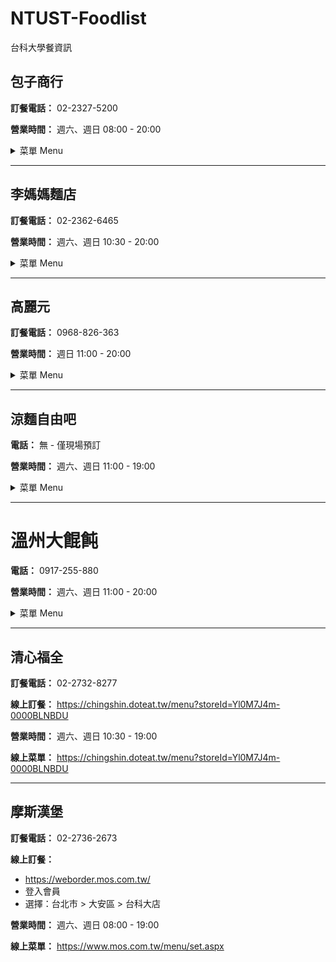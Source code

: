 # NTUST-Foodlist
台科大學餐資訊

## 包子商行

**訂餐電話：** 02-2327-5200

**營業時間：** 週六、週日 08:00 - 20:00

<details>
<summary>菜單 Menu</summary>

**菜單僅供參考，實際品項、金額以店家公告為準**  
**Menu is for reference only. Actual items and prices are subject to store announcements.**

### 包子類

| 中文名稱 | 英文名稱 | 校內價格 NTUST member($) | 校外價格 Non-NTUST member($) |
|---------|----------|----------|----------|
| 原味肉包 | Original Meat Bun | 32 | 35 |
| 辣味肉包 | Spicy Meat Bun | 32 | 35 |
| 蛋黃肉包 | Egg Yolk Meat Bun | 32 | 35 |
| 雞肉起司包 | Chicken Cheese Buns | 32 | 35 |
| 香菇蔬菜包 | Mushroom Vegetable Bun | 32 | 35 |
| 素香筍包 | Vegetarian Bamboo Bun | 32 | 35 |
| 芝麻包 | Sesame Bun | 32 | 35 |

### 饅頭類

| 中文名稱 | 英文名稱 | 校內價格 NTUST member($) | 校外價格 Non-NTUST member($) |
|---------|----------|----------|----------|
| 乳酪饅頭 | Cheese Buns | 29 | 32 |
| 黑糖饅頭 | Brown Sugar Mantou | 23 | 25 |

### 飲料類

| 中文名稱 | 英文名稱 | 校內價格 NTUST member($) | 校外價格 Non-NTUST member($) |
|---------|----------|----------|----------|
| 豆漿 | Soybean Milk | 27 | 30 |
| 豆漿紅茶 | Soy Milk Tea | 27 | 30 |
| 無糖豆漿 | Sugar-free Soy Milk | 27 | 30 |
| 米漿 | Rice Milk | 27 | 30 |
| 黑豆漿 | Black Soy Milk | 27 | 30 |
| 鮮奶紅茶 | Fresh Milk Black Tea | 36 | 40 |
| 紅茶 | Black Tea | 23 | 25 |

</details>

---

## 李媽媽麵店

**訂餐電話：** 02-2362-6465

**營業時間：** 週六、週日 10:30 - 20:00

<details>
<summary>菜單 Menu</summary>

**菜單僅供參考，實際品項、金額以店家公告為準**  
**Menu is for reference only. Actual items and prices are subject to store announcements.**

### 麵類 (Noodles)

| 中文名稱 | 英文名稱 | 校內價格 NTUST member($) | 校外價格 Non-NTUST member($) |
|---------|----------|----------|----------|
| 傻瓜大乾麵 | Large Dry Noodles | 50 | 60 |
| 肉燥大乾麵 | Large Dry Noodles with Meat | 55 | 65 |
| 擔仔麵 | Tann-ah Noodles | 55 | 65 |
| 切仔麵 | Noodle Soup | 55 | 65 |
| 貢丸麵 | Meatball Noodles | 55 | 65 |
| 魚丸麵 | Fishball Noodles | 55 | 65 |
| 大滷麵 | Braised Noodles | 65 | 75 |
| 哨子麵 | Sour Noodles Soup with Minced Pork | 65 | 75 |
| 鮮肉餛飩麵 | Fresh Meat Wonton Noodles | 60 | 70 |
| 鮮肉餛飩乾麵 | Fresh Meat Wonton Dry Noodles | 60 | 70 |
| 酸辣餛飩麵 | Sour and Spicy Wonton Noodles | 65 | 75 |
| 紅油抄手麵 | Spicy Wonton Noodles | 60 | 70 |

### 麵/飯類 (Noodles/Rice)

| 中文名稱 | 英文名稱 | 校內價格 NTUST member($) | 校外價格 Non-NTUST member($) |
|---------|----------|----------|----------|
| 香菇雞麵/飯 | Chicken and Mushrooms Noodles/Rice | 85 | 95 |
| 麻油雞麵/飯 | Sesame Oil Chicken Noodles/Rice | 85 | 95 |
| 十全大補雞麵/飯 | Ten Ingredients Chicken Noodles/Rice | 85 | 95 |
| 赤肉羹麵/飯 | Noodles/Rice in Thick Soup with Pork | 65 | 75 |
| 魷魚羹麵/飯 | Noodles/Rice in Thick Soup with Squid | 65 | 75 |
| 花枝羹麵/飯 | Noodles/Rice in Thick Soup with Cuttlefish | 65 | 75 |
| 麻婆豆腐麵/飯 | Mapo Tofu Noodles/Rice | 55 | 65 |
| 起司茄汁肉燥麵/飯 | Cheese Tomato Meat Sauce Rice/Noodles | 80 | 90 |

### 湯品 (Soup)

| 中文名稱 | 英文名稱 | 校內價格 NTUST member($) | 校外價格 Non-NTUST member($) |
|---------|----------|----------|----------|
| 青菜豆腐湯 | Vegetables and Tofu Soup | 35 | 45 |
| 魚丸湯 | Fishball Soup | 30 | 40 |
| 貢丸湯 | Meatball Soup | 30 | 40 |
| 酸辣湯 | Sour and Spicy Soup | 30 | 40 |
| 香菇雞湯 | Mushrooms and Chicken Soup | 65 | 75 |
| 麻油雞湯 | Sesame Oil Chicken Soup | 65 | 75 |
| 十全大補雞湯 | Ten Ingredients Chicken Soup | 65 | 75 |
| 鮮肉餛飩湯 | Fresh Meat Wonton Soup | 50 | 60 |

### 水餃類 (Dumplings)

| 中文名稱 | 英文名稱 | 校內價格 NTUST member($) | 校外價格 Non-NTUST member($) |
|---------|----------|----------|----------|
| 韭菜水餃 | Chive Dumplings | 75 | 85 |
| 高麗菜水餃 | Cabbage and Pork Dumplings | 75 | 85 |
| 酸辣湯餃麵 | Hot and Sour Soup Dumpling Noodles | 85 | 95 |
| 香菇雞湯湯餃麵 | Mushroom Chicken Soup Dumpling Noodles | 85 | 95 |

### 鍋類 (Hot Pot)

| 中文名稱 | 英文名稱 | 校內價格 NTUST member($) | 校外價格 Non-NTUST member($) |
|---------|----------|----------|----------|
| 酸菜豬肉鍋 | Pickled Vegetables with Pork | 85 | 95 |
| 菇菇豬肉鍋 | Mushrooms and Pork Stew | 85 | 95 |
| 蔬菜豬肉鍋 | Vegetables and Pork Stew | 95 | 105 |
| 麻辣豬肉鍋 | Pork Mala Stew | 95 | 105 |
| 泡菜豬肉鍋 | Kimchi Pork Stew | 85 | 95 |
| 雞肉蔬菜鍋 | Vegetables and Chicken Stew | 85 | 95 |

### 其他 (Others)

| 中文名稱 | 英文名稱 | 校內價格 NTUST member($) | 校外價格 Non-NTUST member($) |
|---------|----------|----------|----------|
| 燙青菜 | Blanched Vegetables | 30 | 40 |
| 紅油抄手 | Spicy Wonton | 50 | 60 |
| 十錦雞肉冬粉煲 | Ten Ingredients Chicken Vermicelli Soup | 95 | 105 |
| 蘿蔔燒肉冬粉煲 | Roasted Pork Pineapple Vermicelli Soup | 95 | 105 |

</details>

---

## 高麗元

**訂餐電話：** 0968-826-363

**營業時間：** 週日 11:00 - 20:00

<details>
<summary>菜單 Menu</summary>

**菜單僅供參考，實際品項、金額以店家公告為準**  
**Menu is for reference only. Actual items and prices are subject to store announcements.**

### 拌飯類 (Bibimbap)

| 中文名稱 | 英文名稱 | 校內價格 NTUST member($) | 校外價格 Non-NTUST member($) |
|---------|----------|----------|----------|
| 韓式蔬菜拌飯 | Korean Vegetable Bibimbap | 60 | 70 |
| 韓式豬肉拌飯 | Korean Pork Bibimbap | 80 | 90 |
| 韓式牛肉拌飯 | Korean Beef Bibimbap | 85 | 95 |
| 韓式腿排拌飯 | Korean Chicken Leg Bibimbap | 80 | 90 |
| 韓式炸雞拌飯 | Korean Fried Chicken Bibimbap | 80 | 90 |
| 韓式烤雞肉拌飯 | Korean BBQ Chicken Bibimbap | 85 | 95 |

### 烤肉類 (Roast Food / Barbeque)

| 中文名稱 | 英文名稱 | 校內價格 NTUST member($) | 校外價格 Non-NTUST member($) |
|---------|----------|----------|----------|
| 韓式烤豬肉飯 | Korean BBQ Pork Rice | 80 | 90 |
| 韓式烤牛肉飯 | Korean BBQ Beef Rice | 85 | 95 |
| 韓式烤雞肉飯 | Korean BBQ Chicken Rice | 85 | 95 |
| 韓式腿排飯 | Korean Chicken Leg Rice | 75 | 85 |
| 韓式蜜汁腿排飯 | Korean Honey Chicken Rice | 80 | 90 |
| 韓式炸雞飯 | Korean Fried Chicken Rice | 80 | 90 |
| 韓式雞排飯 | Korean Chicken Chop Rice | 95 | 105 |
| 韓式安東雞肉飯 | Korean Andong Chicken Rice | 85 | 95 |
| 韓式黑豬排飯 | Korean Black Pork Chop Rice | 80 | 90 |
| 四菜飯 | Four Course Meal | 60 | 70 |

### 小火鍋類 (Small Hot Pot)

| 中文名稱 | 英文名稱 | 校內價格 NTUST member($) | 校外價格 Non-NTUST member($) |
|---------|----------|----------|----------|
| 蔬菜豆腐鍋 | Vegetable Tofu Hot Pot | 80 | 90 |
| 蔬菜泡菜鍋 | Vegetable Kimchi Hot Pot | 80 | 90 |
| 豆腐泡菜鍋 | Tofu Kimchi Hot Pot | 85 | 95 |
| 豬肉豆腐鍋 | Pork Tofu Hot Pot | 95 | 105 |
| 豬肉泡菜鍋 | Pork Kimchi Hot Pot | 95 | 105 |
| 牛肉豆腐鍋 | Beef Tofu Hot Pot | 100 | 110 |
| 牛肉泡菜鍋 | Beef Kimchi Hot Pot | 100 | 110 |
| 蔬菜部隊鍋 | Vegetable Cheese Hot Pot | 90 | 100 |
| 豬肉部隊鍋 | Pork Cheese Hot Pot | 110 | 120 |
| 牛肉部隊鍋 | Beef Cheese Hot Pot | 120 | 130 |

</details>


---

## 涼麵自由吧

**電話：** 無 - 僅現場預訂

**營業時間：** 週六、週日 11:00 - 19:00

<details>
<summary>菜單 Menu</summary>

**菜單僅供參考，實際品項、金額以店家公告為準**  
**Menu is for reference only. Actual items and prices are subject to store announcements.**

### 麵類

| 中文名稱 | 英文名稱 | 校內價格 NTUST member($) | 校外價格 Non-NTUST member($) |
|---------|----------|----------|----------|
| 菜菜肉燥乾拌麵 | Dried Vegetables and Meat Noodles | 80 | 90 |
| 雙醬麵 | Double Sauce Noodles | 80 | 90 |
| 乾拌麵(小) | Dry Noodle (Small) | 45 | 55 |
| 乾拌麵(大) | Dry Noodle (Big) | 65 | 75 |
| 菜菜肉燥意麵 | Pasta with Vegetables and Pork | 80 | 90 |
| 泡菜意麵 | Kimchi Pasta | 65 | 75 |
| 乾拌意麵(小) | Dry Pasta (Small) | 45 | 55 |
| 乾拌意麵(大) | Dry Pasta (Big) | 65 | 75 |
| 招牌味增湯麵(可素) | Signature Miso Soup Noodles (Can Choose Vegetarian) | 80 | 90 |
| 紫菜蕃茄烏龍湯麵 | Seaweed and Tomato Oolong Noodle Soup | 80 | 90 |
| 蕃茄烏龍麵 | Tomato Udon | 80 | 90 |
| 蕎麥麵 | Soba Noodles | 80 | 90 |
| 藜麥麵 | Quinoa Noodles | 80 | 90 |
| 綠藻麵 | Chlorella Noodles | 80 | 90 |
| 黃涼麵 | Yellow Cold Noodles | 80 | 90 |
| 菜菜雙醬刀削拌麵 | Noodle with Sesame Sauce and Fried Sauce | 80 | 90 |
| 菜菜麻醬刀削拌麵(素) | Noodle with Sesame Sauce and Fried Sauce (Vegetarian) | 80 | 90 |
| 麻不辣刀削拌麵 | Spicy Noodles | 80 | 90 |
| 菜菜雙醬蕃茄烏龍麵 | Double Sauce Tomato Udon | 80 | 90 |
| 菜菜麻醬蕃茄烏龍麵(素) | Double Sauce Tomato Udon (Vegetarian) | 80 | 90 |
| 爆香柴魚烏龍麵 | Sauteed Bonito Udon | 80 | 90 |
| 紅龍果涼麵 | Dragon Fruit Cold Noodles | 80 | 90 |
| 三杯麵 | Three Cups Noodles | 80 | 90 |
| 菜菜三杯麵 | Three Cups Noodles with Vegetables | 80 | 90 |
| 菜菜三杯蕃茄烏龍麵 | Three Cups Tomato Udon Noodles with Vegetables | 80 | 90 |
| 菜菜三杯意麵 | Three Cups Noodles Yi Mein with Vegetables | 80 | 90 |
| 菜菜三杯刀削麵 | Three Cups Knife-Cut Noodles with Vegetables | 80 | 90 |
| 蒜香牛奶湯麵 | Garlic Milk Soup Noodles | 100 | 110 |
| 麻醬乾拌意麵 | Sesame Sauce Dry Tossed Noodles | 50 | 60 |
| 菜菜麻醬意麵 | Vegetarian Sesame Sauce Noodles | 80 | 90 |
| 麻醬乾拌意麵(大) | Large Sesame Sauce Dry Tossed Noodles | 75 | 85 |

### 小菜配菜

| 中文名稱 | 英文名稱 | 校內價格 NTUST member($) | 校外價格 Non-NTUST member($) |
|---------|----------|----------|----------|
| 溏心蛋 | Soft-boiled Egg | 25 | 35 |
| 舒肥雞 | Sous Vide Chicken Breast | 30 | 40 |
| 燙豆芽菜 | Bean Sprouts | 30 | 40 |
| 味噌湯(素) | Miso Soup (Vegetarian) | 15 | 25 |

### 加購項目

| 中文名稱 | 英文名稱 | 價格($) |
|---------|----------|----------|
| 水煮蛋 | Boiled Egg | 10 |
| 溏心蛋 | Soft-boiled Egg | 25 |
| 舒肥雞 | Sous Vide Chicken Breast | 30 |

### 自選麵（均一價 80 元）
- Step 1：麵體（五選一）
  - 藜麥麵
  - 綠藻麵
  - 蕎麥麵
  - 黃涼麵
  - 紅龍果麵
- Step 2：醬汁（四選一）
  - 芝麻醬
  - 和風醬
  - 柴魚醬
  - 四川麻辣醬
- Step 3：配料
  - 現場選五種配料

</details>


---

# 溫州大餛飩

**電話：** 0917-255-880

**營業時間：** 週六、週日 11:00 - 20:00

<details>
<summary>菜單 Menu</summary>

**菜單僅供參考，實際品項、金額以店家公告為準**  
**Menu is for reference only. Actual items and prices are subject to store announcements.**

### 湯麵類 (Noodle Soup)

| 中文名稱 | 英文名稱 | 校內價格 NTUST member($) | 校外價格 Non-NTUST member($) |
|---------|----------|----------|----------|
| 蝦肉餛飩麵 | Shrimp Wonton Noodles | 70 | 80 |
| 菜肉餛飩麵 | Vegetables and Meat Wonton Noodles | 65 | 75 |
| 鮮肉餛飩麵 | Fresh Meat Wonton Noodles | 60 | 70 |
| 虱目魚麵 | Milkfish Noodles | 75 | 85 |
| 榨菜肉絲麵 | Shredded Meat with Pickled Vegetable Noodles | 80 | 90 |
| 牛肉河粉 | Beef Pho | 85 | 95 |
| 豬肉河粉 | Pork Pho | 85 | 95 |
| 過橋米線 | GuoQiao Rice-Flour Noodles | 85 | 95 |
| 瘦肉麵 | Noodles with Lean Meat | 80 | 90 |
| 豬肝麵 | Pork Liver Noodles | 75 | 85 |
| 嘴邊肉麵 | Pork Jowl Noodles | 75 | 85 |
| 蕃茄蛋花麵 | Tomato Egg Noodles | 75 | 85 |
| 清江豆腐麵 | QingJiang Tofu Noodles | 60 | 70 |
| 魯肉飯 | Braised Pork Rice | 50 | 60 |

### 乾麵類 (Dried Noodles)

| 中文名稱 | 英文名稱 | 校內價格 NTUST member($) | 校外價格 Non-NTUST member($) |
|---------|----------|----------|----------|
| 蝦肉炒手麵 | Stir-Fried Noodles with Shrimp | 90 | 100 |
| 菜肉炒手麵 | Stir-Fried Noodles with Vegetables and Meat | 85 | 95 |
| 鮮肉炒手麵 | Stir-Fried Noodles with Fresh Meat | 80 | 90 |
| 香辣老虎麵 | Spicy Tiger Noodles | 55 | 65 |
| 香辣老虎麵(大) | Spicy Tiger Noodles (Large) | 75 | 85 |
| 炸醬麵 | Noodles with Soybean Paste | 55 | 65 |
| 炸醬麵(大) | Noodles with Soybean Paste (Large) | 75 | 85 |
| 麻醬麵 | Noodles with Sesame Sauce | 50 | 60 |
| 麻醬麵(大) | Noodles with Sesame Sauce (Large) | 70 | 80 |
| 旦旦麵 | DanDan Noodles (Chili Oil) | 50 | 60 |
| 旦旦麵(大) | DanDan Noodles (Chili Oil) (Large) | 70 | 80 |
| 乾拌粉 | Stir Fried Vermicelli | 75 | 85 |
| 酸辣粉 | Sour and Spicy Vermicelli | 75 | 85 |
| 雙醬麵 | Double Sauce Noodles (Sesame and Soybean Sauce) | 65 | 75 |
| 雙醬麵(大) | Double Sauce Noodles (Sesame and Soybean Sauce) (Large) | 85 | 95 |

### 炒麵類 (Fried Noodles)

| 中文名稱 | 英文名稱 | 校內價格 NTUST member($) | 校外價格 Non-NTUST member($) |
|---------|----------|----------|----------|
| 沙茶牛肉炒麵 | Shacha Sauce Beef Fried Noodles | 85 | 95 |
| 沙茶羊肉炒麵 | Shacha Sauce Lamb Fried Noodles | 85 | 95 |
| 沙茶豬肉炒麵 | Shacha Sauce Pork Fried Noodles | 80 | 90 |
| 蝦仁炒麵 | Shrimp Fried Noodles | 85 | 95 |
| 蔬菜炒麵 | Vegetables Fried Noodles | 70 | 80 |

### 炒飯類 (Fried Rice)

| 中文名稱 | 英文名稱 | 校內價格 NTUST member($) | 校外價格 Non-NTUST member($) |
|---------|----------|----------|----------|
| 蝦仁蛋炒飯 | Shrimp and Egg Fried Rice | 85 | 95 |
| 香腸蛋炒飯 | Sausages and Egg Fried Rice | 75 | 85 |
| 火腿蛋炒飯 | Ham and Egg Fried Rice | 75 | 85 |
| 肉絲蛋炒飯 | Sliced Meat and Egg Fried Rice | 75 | 85 |
| 牛肉炒飯 | Beef Fried Rice | 85 | 95 |
| 羊肉炒飯 | Lamb Fried Rice | 85 | 95 |

### 套餐類 (Combo Meal)

| 中文名稱 | 英文名稱 | 校內價格 NTUST member($) | 校外價格 Non-NTUST member($) |
|---------|----------|----------|----------|
| A餐 老虎麵+綜合餛飩湯 | Meal A Tiger Noodles + Mixed Wonton Soup | 100 | 110 |
| B餐 炸醬麵+綜合餛飩湯 | Meal B Soybean Paste Noodles + Mixed Wonton Soup | 100 | 110 |
| C餐 麻醬麵+綜合餛飩湯 | Meal C Sesame Paste Noodles + Mixed Wonton Soup | 100 | 110 |
| D餐 旦旦麵+綜合餛飩湯 | Meal D DanDan Noodles (Chili Oil) + Mixed Wonton Soup | 100 | 110 |

### 炒手 (Dumplings)

| 中文名稱 | 英文名稱 | 校內價格 NTUST member($) | 校外價格 Non-NTUST member($) |
|---------|----------|----------|----------|
| 蝦肉炒手 | Shrimp Dumplings | 70 | 80 |
| 菜肉炒手 | Vegetables and Meat Dumplings | 65 | 75 |
| 鮮肉炒手 | Fresh Meat Dumplings | 60 | 70 |

### 湯品 (Soup)

| 中文名稱 | 英文名稱 | 校內價格 NTUST member($) | 校外價格 Non-NTUST member($) |
|---------|----------|----------|----------|
| 蝦肉餛飩湯 | Shrimp Wonton Soup | 65 | 75 |
| 菜肉餛飩湯 | Vegetables and Meat Wonton Soup | 60 | 70 |
| 鮮肉餛飩湯 | Fresh Meat Wonton Soup | 55 | 65 |
| 青菜豆腐湯 | Vegetables and Tofu Soup | 30 | 40 |
| 瘦肉湯 | Meat Soup | 55 | 65 |
| 豬肝湯 | Pork Liver Soup | 55 | 65 |
| 虱目魚雞湯 | Milkfish Soup | 65 | 75 |
| 蕃茄蛋花湯 | Tomato and Egg Soup | 60 | 70 |

</details>


---

## 清心福全

**訂餐電話：** 02-2732-8277

**線上訂餐：** https://chingshin.doteat.tw/menu?storeId=Yl0M7J4m-0000BLNBDU

**營業時間：** 週六、週日 10:30 - 19:00

**線上菜單：** https://chingshin.doteat.tw/menu?storeId=Yl0M7J4m-0000BLNBDU

---

## 摩斯漢堡

**訂餐電話：** 02-2736-2673

**線上訂餐：**
- https://weborder.mos.com.tw/
- 登入會員
- 選擇：台北市 > 大安區 > 台科大店

**營業時間：** 週六、週日 08:00 - 19:00

**線上菜單：** https://www.mos.com.tw/menu/set.aspx
